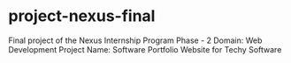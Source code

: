 # project-nexus-final
Final project of the Nexus Internship Program Phase - 2
Domain: Web Development
Project Name: Software Portfolio Website for Techy Software

